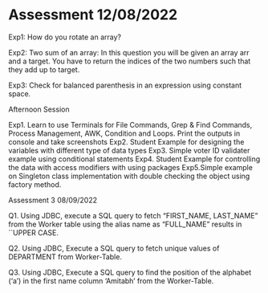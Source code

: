 # Assessment 12/08/2022

Exp1: How do you rotate an array?

 

Exp2: Two sum of an array: In this question you will be given an array arr and a target. You have to return the indices of the two numbers such that they add up to target.

 

Exp3: Check for balanced parenthesis in an expression using constant space.

Afternoon Session 

Exp1. Learn to use Terminals for File Commands, Grep &amp; Find Commands, Process Management, AWK,
Condition and Loops.
Print the outputs in console and take screenshots
Exp2. Student Example for designing the variables with different type of data types
Exp3. Simple voter ID validater example using conditional statements
Exp4. Student Example for controlling the data with access modifiers with using packages
Exp5.Simple example on Singleton class implementation with double checking the object using factory
method.

Assessment 3 08/09/2022

Q1. Using JDBC, execute a SQL query to fetch “FIRST_NAME, LAST_NAME” from the Worker table using the alias name as “FULL_NAME” results in ``UPPER CASE.

Q2.  Using JDBC, Execute a SQL query to fetch unique values of DEPARTMENT from Worker-Table.

Q3. Using JDBC, Execute a SQL query to find the position of the alphabet (‘a’) in the first name column ‘Amitabh’ from the Worker-Table.
